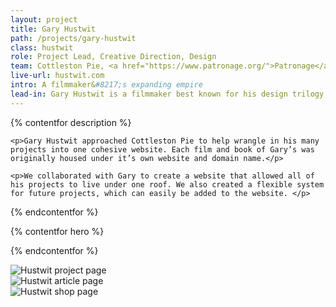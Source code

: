 ```yaml
---
layout: project
title: Gary Hustwit
path: /projects/gary-hustwit
class: hustwit
role: Project Lead, Creative Direction, Design
team: Cottleston Pie, <a href="https://www.patronage.org/">Patronage</a>
live-url: hustwit.com
intro: A filmmaker&#8217;s expanding empire  
lead-in: Gary Hustwit is a filmmaker best known for his design trilogy, including <em>Helvetica</em>, <em>Objectified</em>, <em>&amp;</em> <em>Urbanized</em>
---
```


{% contentfor description %}
	
	<p>Gary Hustwit approached Cottleston Pie to help wrangle in his many projects into one cohesive website. Each film and book of Gary’s was originally housed under it’s own website and domain name.</p>

	<p>We collaborated with Gary to create a website that allowed all of his projects to live under one roof. We also created a flexible system for future projects, which can easily be added to the website. </p>

{% endcontentfor %}

{% contentfor hero %}
			<div class="project-example macbook">
				<div class="screen-wrap">
					<img src="/img/projects/hustwit/hustwit-home.jpg" alt="" />
				</div>
			</div>
			<div class="project-example iphone">
				<div class="screen-wrap">
					<img src="/img/projects/hustwit/hustwit-mobile.jpg" alt="" />
				</div>
			</div>
{% endcontentfor %}

<section class="project-expanded tri-screen">
	<div class="container">
		<div class="screen screen-1">
			<img src="/img/projects/hustwit/hustwit-project.jpg" alt="Hustwit project page" />
		</div>
		<div class="screen screen-2">
			<img src="/img/projects/hustwit/hustwit-article.jpg" alt="Hustwit article page" />
		</div>
		<div class="screen screen-3">
			<img src="/img/projects/hustwit/hustwit-shop.jpg" alt="Hustwit shop page" />
		</div>
	</div>
</section>